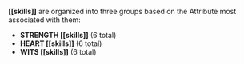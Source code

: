 **[[skills]]** are organized into three groups based on the Attribute most associated with them:  
- **STRENGTH [[skills]]** (6 total)  
- **HEART [[skills]]** (6 total)  
- **WITS [[skills]]** (6 total)  